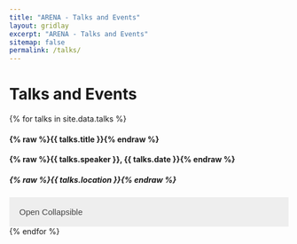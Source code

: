 ```yaml
---
title: "ARENA - Talks and Events"
layout: gridlay
excerpt: "ARENA - Talks and Events"
sitemap: false
permalink: /talks/
---
```

<style>
 /* Style the button that is used to open and close the collapsible content */
.collapsible {
  background-color: #eee;
  color: #444;
  cursor: pointer;
  padding: 18px;
  width: 100%;
  border: none;
  text-align: left;
  outline: none;
  font-size: 15px;
}

/* Add a background color to the button if it is clicked on (add the .active class with JS), and when you move the mouse over it (hover) */
.active, .collapsible:hover {
  background-color: #ccc;
}

/* Style the collapsible content. Note: hidden by default */
.content2 {
  padding: 0 18px;
  display: none;
  overflow: hidden;
  background-color: #f1f1f1;
} 
</style>

# Talks and Events

<div class="row">
{% for talks in site.data.talks %}
  <div class="col-sm-6 clearfix">
    <h4><b>{% raw %}{{ talks.title }}{% endraw %}</b></h4>
    <h4>{% raw %}{{ talks.speaker }},  {{ talks.date }}{% endraw %}</h4>
    <h5>{% raw %}{{ talks.location }}{% endraw %}</h5>
    <button type="button" class="collapsible">Open Collapsible</button>
    <div class="content2">
      <p>{% raw %}{{ talks.abstract }}{% endraw %}</p>
    </div>
  </div>
{% endfor %}
</div>



<script>
var coll = document.getElementsByClassName("collapsible");
var i;

for (i = 0; i < coll.length; i++) {
  coll[i].addEventListener("click", function() {
    this.classList.toggle("active");
    var content = this.nextElementSibling;
    if (content.style.display === "block") {
      content.style.display = "none";
    } else {
      content.style.display = "block";
    }
  });
} 
</script>
